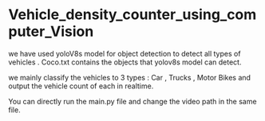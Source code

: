 # Vehicle_density_counter_using_computer_Vision

we have used yoloV8s model for object detection to detect all types of vehicles . 
Coco.txt contains the objects that yolov8s model can detect.

we mainly classify the vehicles to 3 types : Car , Trucks , Motor Bikes and output the vehicle count of each in realtime.

You can directly run the main.py file and change the video path in the same file.
